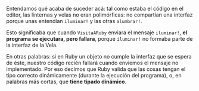 Entendamos qué acaba de suceder acá: tal como estaba el código en el editor, las linternas y velas no eran polimórficas: no compartían una interfaz porque unas entendían `iluminar!` y las otras `alumbrar!`. 

Esto significaba que cuando `VisitaARuby` enviara el mensaje `iluminar!`, **el programa se ejecutara, pero fallara**, porque `iluminar!` no formaba parte de la interfaz de la Vela. 

En otras palabras: si en Ruby un objeto no cumple la interfaz que se espera de éste, nuestro código recién fallará cuando enviemos el mensaje no implementado. Por eso decímos que Ruby valida que las cosas tengan el tipo correcto dinámicamente (durante la ejecución del programa), o, en palabras más cortas, que **tiene tipado dinámico**.


